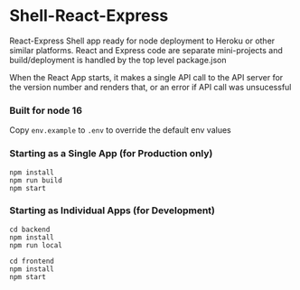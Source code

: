 # Shell-React-Express

React-Express Shell app ready for node deployment to Heroku or other similar platforms.  React and Express code are separate mini-projects and build/deployment is handled by the top level package.json

When the React App starts, it makes a single API call to the API server for the version number and renders that, or an error if API call was unsucessful

### Built for node 16

Copy `env.example` to `.env` to override the default env values

### Starting as a Single App (for Production only)
```
npm install
npm run build
npm start
```

### Starting as Individual Apps (for Development)
```
cd backend
npm install
npm run local

cd frontend
npm install
npm start
```